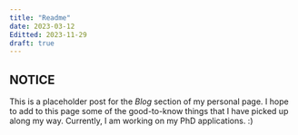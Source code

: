 ```yaml
---
title: "Readme"
date: 2023-03-12
Editted: 2023-11-29
draft: true
---
```

## NOTICE

This is a placeholder post for the *Blog* section of my personal page. I hope to add to this page some of the good-to-know things that I have picked up along my way. Currently, I am working on my PhD applications. :)
